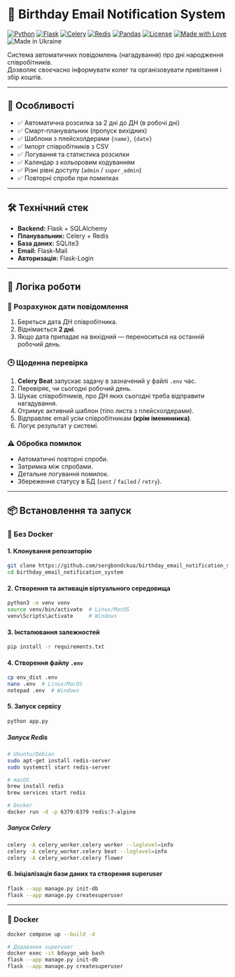﻿# 🎂 Birthday Email Notification System

[![Python](https://img.shields.io/badge/Python-3.10%2B-blue.svg?logo=python&logoColor=white)](https://www.python.org/)
[![Flask](https://img.shields.io/badge/Flask-3.1%2B-green.svg?logo=flask&logoColor=white)](https://flask.palletsprojects.com/)
[![Celery](https://img.shields.io/badge/Celery-5.5%2B-brightgreen.svg?logo=celery&logoColor=white)](https://docs.celeryq.dev/)
[![Redis](https://img.shields.io/badge/Redis-6.4%2B-red.svg?logo=redis&logoColor=white)](https://redis.io/)
[![Pandas](https://img.shields.io/badge/Pandas-2.3%2B-blue.svg?logo=pandas&logoColor=white)](https://pandas.pydata.org/)
[![License](https://img.shields.io/badge/License-MIT-yellow.svg)](LICENSE)
[![Made with Love](https://img.shields.io/badge/Made%20with-❤️-ff69b4.svg)](#)
![Made in Ukraine](https://img.shields.io/badge/Made%20in-Ukraine-0057B7.svg?logo=data:image/svg+xml;base64,PHN2ZyB4bWxucz0iaHR0cDovL3d3dy53My5vcmcvMjAwMC9zdmciIHdpZHRoPSIxMjAiIGhlaWdodD0iODAiPjxyZWN0IHdpZHRoPSIxMjAiIGhlaWdodD0iNDAiIHk9IjAiIGZpbGw9IiMwMDU3QjciLz48cmVjdCB3aWR0aD0iMTIwIiBoZWlnaHQ9IjQwIiB5PSI0MCIgZmlsbD0iI0ZGREYwMCIvPjwvc3ZnPg==)

Система автоматичних повідомлень (нагадування) про дні народження співробітників.  
Дозволяє своєчасно інформувати колег та організовувати привітання і збір коштів.

---

## 🚀 Особливості

- ✅ Автоматична розсилка за 2 дні до ДН (в робочі дні)  
- ✅ Смарт-планувальник (пропуск вихідних)  
- ✅ Шаблони з плейсхолдерами `{name}`, `{date}`  
- ✅ Імпорт співробітників з CSV  
- ✅ Логування та статистика розсилки  
- ✅ Календар з кольоровим кодуванням  
- ✅ Різні рівні доступу (`admin` / `super_admin`)  
- ✅ Повторні спроби при помилках  

---

## 🛠 Технічний стек

- **Backend:** Flask + SQLAlchemy  
- **Планувальник:** Celery + Redis  
- **База даних:** SQLite3  
- **Email:** Flask-Mail  
- **Авторизація:** Flask-Login  

---

## 🔄 Логіка роботи

### 📅 Розрахунок дати повідомлення
1. Береться дата ДН співробітника.  
2. Віднімається **2 дні**.  
3. Якщо дата припадає на вихідний — переноситься на останній робочий день.

### 🕒 Щоденна перевірка
1. **Celery Beat** запускає задачу в зазначений у файлі `.env` час.  
2. Перевіряє, чи сьогодні робочий день.  
3. Шукає співробітників, про ДН яких сьогодні треба відправити нагадування.  
4. Отримує активний шаблон (тіло листа з плейсхолдерами).  
5. Відправляє email усім співробітникам **(крім іменинника)**.  
6. Логує результат у системі.

### ⚠ Обробка помилок
- Автоматичні повторні спроби.  
- Затримка між спробами.  
- Детальне логування помилок.  
- Збереження статусу в БД (`sent` / `failed` / `retry`).  

---

## 📦 Встановлення та запуск

### 🔹 Без Docker

#### 1. Клонування репозиторію
```bash
git clone https://github.com/sergbondckua/birthday_email_notification_system.git
cd birthday_email_notification_system
```

#### 2. Створення та активація віртуального середовища
```bash
python3 -m venv venv
source venv/bin/activate  # Linux/MacOS
venv\Scripts\activate     # Windows
```

#### 3. Інсталювання залежностей
```bash
pip install -r requirements.txt
```

#### 4. Створення файлу `.env`
```bash
cp env_dist .env
nano .env  # Linux/MacOS
notepad .env  # Windows
```

#### 5. Запуск сервісу
```bash
python app.py
```

##### Запуск Redis
```bash
# Ubuntu/Debian
sudo apt-get install redis-server
sudo systemctl start redis-server

# macOS
brew install redis
brew services start redis

# Docker
docker run -d -p 6379:6379 redis:7-alpine
```

##### Запуск Celery
```bash
celery -A celery_worker.celery worker --loglevel=info
celery -A celery_worker.celery beat --loglevel=info
celery -A celery_worker.celery flower
```

#### 6. Ініціалізація бази даних та створення superuser
```bash
flask --app manage.py init-db
flask --app manage.py createsuperuser
```

---

### 🔹 Docker
```bash
docker compose up --build -d

# Додавання superuser
docker exec -it bdaygo_web bash
flask --app manage.py init-db
flask --app manage.py createsuperuser
```

